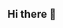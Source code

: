 ## Hi there 👋

<!--
**jeannfrs38/jeannfrs38** is a ✨ _special_ ✨ repository because its `README.md` (this file) appears on your GitHub profile.

Here are some ideas to get you started:

- 🔭 I’m currently working in Install Entrtenimento
- 🌱 I’m currently learning SQL, Unity3D  
- 👯 I’m looking to collaborate on ...
- 🤔 I’m looking for help with ...
- 💬 Ask me about Games, books, RPGs etc.
- 📫 How to reach me: ...
- 😄 Pronouns: ...
- ⚡ Fun fact: ...
-->
